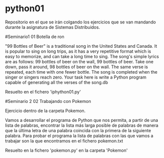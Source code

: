 # python01
Repositorio en el que se irán colgando los ejercicios que se van mandando durante la asignatura de Sistemas Distribuidos.

#Seminario1
01 Botella de ron

"99 Bottles of Beer" is a traditional song in the United States and Canada. It is popular to sing
on long trips, as it has a very repetitive format which is easy to memorize, and can take a long
time to sing. The song's simple lyrics are as follows:
99 bottles of beer on the wall, 99 bottles of beer.
Take one down, pass it around, 98 bottles of beer on the wall.
The same verse is repeated, each time with one fewer bottle. The song is completed when
the singer or singers reach zero.
Your task here is write a Python program capable of generating all the verses of the song.db

Resuelto en el fichero 'iphython01.py'

#Seminario 2
02 Trabajando con Pokemon

Ejercicio dentro de la carpeta Pokemon.

Vamos a desarrollar el programa de Python que nos permita, a partir de una lista de
palabras, encontrar la lista más larga posible de palabras de manera que la última letra de
una palabra coincida con la primera de la siguiente palabra. Para probar el programa la lista
de palabras con las que vamos a trabajar son la que encontramos en el fichero pokemon.txt

Resuelto en la fichero 'pokemon.py' en la carpeta 'Pokemon'
